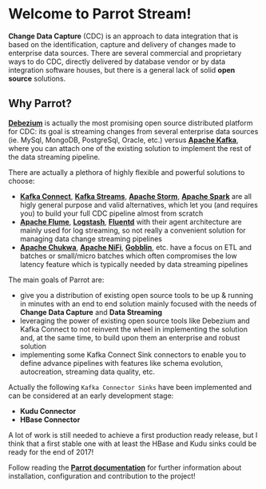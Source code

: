# Welcome to **Parrot Stream**!

**Change Data Capture** (CDC) is an approach to data integration that is based on the identification, capture and delivery of changes made to enterprise data sources.
There are several commercial and proprietary ways to do CDC, directly delivered by database vendor or by data integration software houses, but there is a general lack of solid **open source** solutions.

## Why Parrot?

[**Debezium**](http://debezium.io/) is actually the most promising open source distributed platform for CDC: its goal is streaming changes from several enterprise data sources (ie. MySql, MongoDB, PostgreSql, Oracle, etc.) versus [**Apache Kafka**](https://kafka.apache.org/), where you can attach one of the existing solution to implement the rest of the data streaming pipeline.

There are actually a plethora of highly flexible and powerful solutions to choose:

* [**Kafka Connect**](http://docs.confluent.io/2.0.0/connect/), [**Kafka Streams**](https://kafka.apache.org/documentation/streams/), [**Apache Storm**](http://storm.apache.org/), [**Apache Spark**](https://spark.apache.org/) are all higly general purpose and valid alternatives, which let you (and requires you) to build your full CDC pipeline almost from scratch
* [**Apache Flume**](https://flume.apache.org/), [**Logstash**](https://www.elastic.co/products/logstash), [**Fluentd**](http://www.fluentd.org/) with their agent architecture are mainly used for log streaming, so not really a convenient solution for managing data change streaming pipelines
* [**Apache Chukwa**](http://chukwa.apache.org/), [**Apache NiFi**](https://nifi.apache.org/), [**Gobblin**](https://github.com/linkedin/gobblin), etc. have a focus on ETL and batches or small/micro batches which often compromises the low latency feature which is typically needed by data streaming pipelines

The main goals of Parrot are:

* give you a distribution of existing open source tools to be up & running in minutes with an end to end solution mainly focused with the needs of **Change Data Capture** and **Data Streaming**
* leveraging the power of existing open source tools like Debezium and Kafka Connect to not reinvent the wheel in implementing the solution and, at the same time, to build upon them an enterprise and robust solution
* implementing some Kafka Connect Sink connectors to enable you to define advance pipelines with features like schema evolution, autocreation, streaming data quality, etc.

Actually the following `Kafka Connector Sinks` have been implemented and can be considered at an early development stage:

* **Kudu Connector**
* **HBase Connector**

A lot of work is still needed to achieve a first production ready release, but I think that a first stable one with at least the HBase and Kudu sinks could be ready for the end of 2017!

Follow reading the [**Parrot documentation**](https://parrot-stream.github.io/parrot-docs/) for further information about installation, configuration and contribution to the project!

